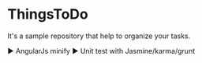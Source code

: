 # ThingsToDo
It's a sample repository that help to organize your tasks.

► AngularJs minify
► Unit test with Jasmine/karma/grunt
